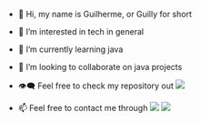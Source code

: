 
- 👋 Hi, my name is Guilherme, or Guilly for short<br>

- 🤖 I’m interested in tech in general
- 🌱 I’m currently learning java 
- 💞️ I’m looking to collaborate on java projects
- :eye_speech_bubble: Feel free to check my repository out
[<img src="https://github.com/favicon.ico">](https://github.com/Guilly-prog?tab=repositories)
- 📫 Feel free to contact me through [<img src = "https://img.shields.io/badge/instagram-%23E4405F.svg?&style=for-the-badge&logo=instagram&logoColor=white">](https://www.instagram.com/itzguilopes/) [<img src="https://img.shields.io/badge/linkedin-%230077B5.svg?&style=for-the-badge&logo=linkedin&logoColor=white" />](https://www.linkedin.com/in/guilherme-lopes-1b6972106/)



<!---
Guilly-prog/Guilly-prog is a ✨ special ✨ repository because its `README.md` (this file) appears on your GitHub profile.
You can click the Preview link to take a look at your changes.
--->
